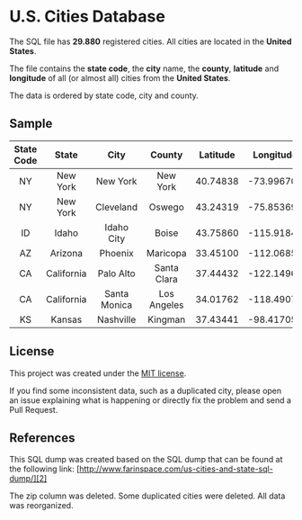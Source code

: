 # U.S. Cities Database

The SQL file has **29.880** registered cities. All cities are located in the **United States**.

The file contains the **state code**, the **city** name, the **county**, **latitude** and **longitude** of all (or almost all) cities from the **United States**.

The data is ordered by state code, city and county.

## Sample

| State Code |    State   |     City     |    County   | Latitude |  Longitude |
|:----------:|:----------:|:------------:|:-----------:|:--------:|:----------:|
|     NY     |  New York  |   New York   |   New York  | 40.74838 | -73.996705 |
|     NY     |  New York  |   Cleveland  |    Oswego   | 43.24319 | -75.853691 |
|     ID     |    Idaho   |  Idaho City  |    Boise    | 43.75860 | -115.91843 |
|     AZ     |   Arizona  |    Phoenix   |   Maricopa  | 33.45100 | -112.06850 |
|     CA     | California |   Palo Alto  | Santa Clara | 37.44432 | -122.14968 |
|     CA     | California | Santa Monica | Los Angeles | 34.01762 | -118.49070 |
|     KS     |   Kansas   |   Nashville  |   Kingman   | 37.43441 | -98.417052 |


## License

This project was created under the [MIT license][1].

If you find some inconsistent data, such as a duplicated city, please open an issue explaining what is happening or directly fix the problem and send a Pull Request.

## References

This SQL dump was created based on the SQL dump that can be found at the following link:
[http://www.farinspace.com/us-cities-and-state-sql-dump/][2]

The zip column was deleted. Some duplicated cities were deleted. All data was reorganized.

  [1]: LICENSE
  [2]: http://www.farinspace.com/us-cities-and-state-sql-dump/
